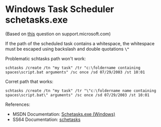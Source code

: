 # Windows Task Scheduler schetasks.exe

(Based on [this](https://support.microsoft.com/en-us/kb/823093) question on support.microsoft.com) 

If the path of the scheduled task contains a whitespace, the whitespace must be escaped using backslash and double quotations **`\"`**

Problematic schtasks path won't work:

    schtasks /create /tn "my task" /tr "c:\foldername containing spaces\script.bat arguments" /sc once /sd 07/29/2003 /st 10:01

Corret path that works:

    schtasks /create /tn "my task" /tr "\"c:\foldername name containing spaces\script.bat\" arguments" /sc once /sd 07/29/2003 /st 10:01


References:
- MSDN Documentation: [Schetasks.exe (Windows)](https://msdn.microsoft.com/en-us/library/windows/desktop/bb736357)
- SS64 Documentation: [schetasks](http://ss64.com/nt/schtasks.html)